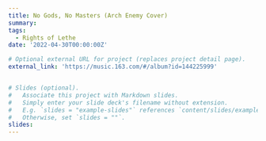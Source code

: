 ```yaml
---
title: No Gods, No Masters (Arch Enemy Cover)
summary: 
tags:
  - Rights of Lethe
date: '2022-04-30T00:00:00Z'

# Optional external URL for project (replaces project detail page).
external_link: 'https://music.163.com/#/album?id=144225999'


# Slides (optional).
#   Associate this project with Markdown slides.
#   Simply enter your slide deck's filename without extension.
#   E.g. `slides = "example-slides"` references `content/slides/example-slides.md`.
#   Otherwise, set `slides = ""`.
slides: 
---
```


